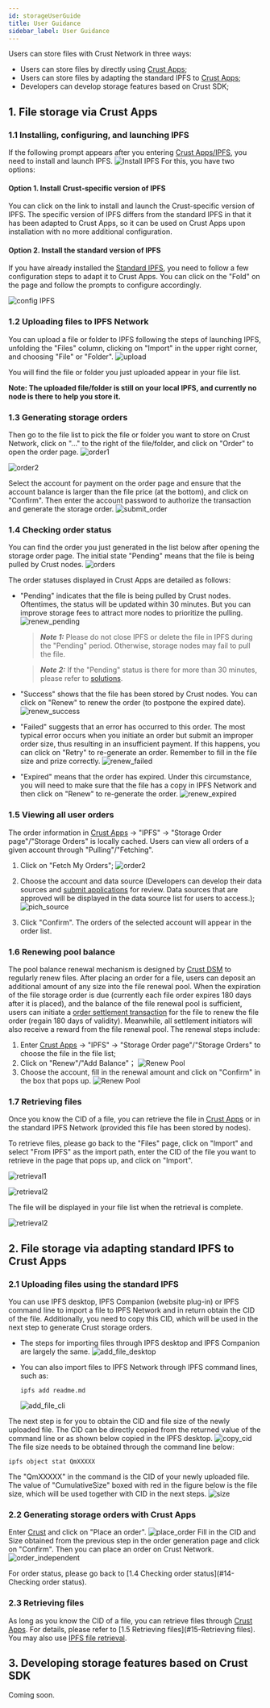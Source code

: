 ```yaml
---
id: storageUserGuide
title: User Guidance
sidebar_label: User Guidance
---
```


Users can store files with Crust Network in three ways:
* Users can store files by directly using [Crust Apps](https://apps.crust.network/#/storage);
* Users can store files by adapting the standard IPFS to [Crust Apps](https://apps.crust.network/#/storage);
* Developers can develop storage features based on Crust SDK;

## 1. File storage via Crust Apps

### 1.1 Installing, configuring, and launching IPFS
If the following prompt appears after you entering [Crust Apps/IPFS](https://apps.crust.network/#/storage), you need to install and launch IPFS.
![Install IPFS](https://crust-data.oss-cn-shanghai.aliyuncs.com/wiki/storage/installIPFS)
For this, you have two options:

#### Option 1. Install Crust-specific version of IPFS
You can click on the link to install and launch the Crust-specific version of IPFS. The specific version of IPFS differs from the standard IPFS in that it has been adapted to Crust Apps, so it can be used on Crust Apps upon installation with no more additional configuration.

#### Option 2. Install the standard version of IPFS
If you have already installed the [Standard IPFS](https://ipfs.io/#install), you need to follow a few configuration steps to adapt it to Crust Apps.
You can click on the "Fold" on the page and follow the prompts to configure accordingly.

![config IPFS](https://crust-data.oss-cn-shanghai.aliyuncs.com/wiki/storage/configIPFS.png)

### 1.2 Uploading files to IPFS Network

You can upload a file or folder to IPFS following the steps of launching IPFS, unfolding the "Files" column, clicking on "Import" in the upper right corner, and choosing "File" or "Folder".
![upload](https://crust-data.oss-cn-shanghai.aliyuncs.com/wiki/storage/upload.png)

You will find the file or folder you just uploaded appear in your file list.

**Note: The uploaded file/folder is still on your local IPFS, and currently no node is there to help you store it.**

### 1.3 Generating storage orders
Then go to the file list to pick the file or folder you want to store on Crust Network, click on "..." to the right of the file/folder, and click on "Order" to open the order page.
![order1](https://crust-data.oss-cn-shanghai.aliyuncs.com/wiki/storage/order_1.png)

![order2](https://crust-data.oss-cn-shanghai.aliyuncs.com/wiki/storage/order_2.png)

Select the account for payment on the order page and ensure that the account balance is larger than the file price (at the bottom), and click on "Confirm".
Then enter the account password to authorize the transaction and generate the storage order.
![submit_order](https://crust-data.oss-cn-shanghai.aliyuncs.com/wiki/storage/submit_order.png)

### 1.4 Checking order status

You can find the order you just generated in the list below after opening the storage order page. The initial state "Pending" means that the file is being pulled by Crust nodes.
![orders](https://crust-data.oss-cn-shanghai.aliyuncs.com/wiki/storage/orders.png)

The order statuses displayed in Crust Apps are detailed as follows:

* "Pending" indicates that the file is being pulled by Crust nodes. Oftentimes, the status will be updated within 30 minutes. But you can improve storage fees to attract more nodes to prioritize the pulling.
![renew_pending](https://crust-data.oss-cn-shanghai.aliyuncs.com/wiki/storage/renew_pending.png)

    > **_Note 1:_** Please do not close IPFS or delete the file in IPFS during the "Pending" period. Otherwise, storage nodes may fail to pull the file.

    > **_Note 2:_** If the "Pending" status is there for more than 30 minutes, please refer to [solutions]().

* "Success" shows that the file has been stored by Crust nodes. You can click on "Renew" to renew the order (to postpone the expired date).
![renew_success](https://crust-data.oss-cn-shanghai.aliyuncs.com/wiki/storage/renew_success.png)

* "Failed" suggests that an error has occurred to this order. The most typical error occurs when you initiate an order but submit an improper order size, thus resulting in an insufficient payment. If this happens, you can click on "Retry" to re-generate an order. Remember to fill in the file size and prize correctly.
![renew_failed](https://crust-data.oss-cn-shanghai.aliyuncs.com/wiki/storage/renew_failed.png)

* "Expired" means that the order has expired. Under this circumstance, you will need to make sure that the file has a copy in IPFS Network and then click on "Renew" to re-generate the order.
![renew_expired](https://crust-data.oss-cn-shanghai.aliyuncs.com/wiki/storage/renew_expired.png)

### 1.5 Viewing all user orders
The order information in [Crust Apps](https://apps.crust.network/#/storage) -> "IPFS" -> "Storage Order page"/"Storage Orders" is locally cached. Users can view all orders of a given account through "Pulling"/"Fetching".
1. Click on "Fetch My Orders";
   ![order2](https://crust-data.oss-cn-shanghai.aliyuncs.com/wiki/storage/fetch1.png)

2. Choose the account and data source (Developers can develop their data sources and [submit applications](https://github.com/crustio/crust-apps/issues/new) for review. Data sources that are approved will be displayed in the data source list for users to access.);
   ![pich_source](https://crust-data.oss-cn-shanghai.aliyuncs.com/wiki/storage/pick_source1.png)

3. Click "Confirm". The orders of the selected account will appear in the order list.

   

### 1.6  Renewing pool balance
The pool balance renewal mechanism is designed by [Crust DSM](DSM.md) to regularly renew files. After placing an order for a file, users can deposit an additional amount of any size into the file renewal pool. When the expiration of the file storage order is due (currently each file order expires 180 days after it is placed), and the balance of the file renewal pool is sufficient, users can initiate a [order settlement transaction](orderSettlement.md) for the file to renew the file order (regain 180 days of validity). Meanwhile, all settlement initiators will also receive a reward from the file renewal pool. The renewal steps include:
   1. Enter [Crust Apps](https://apps.crust.network/#/storage) -> "IPFS" -> "Storage Order page"/"Storage Orders" to choose the file in the file list;
   2. Click on "Renew"/"Add Balance"；
    ![Renew Pool](https://crust-data.oss-cn-shanghai.aliyuncs.com/wiki/storage/renew_pool1.png)
   3. Choose the account, fill in the renewal amount and click on "Confirm" in the box that pops up.
![Renew Pool](https://crust-data.oss-cn-shanghai.aliyuncs.com/wiki/storage/add_balance1.png)

### 1.7 Retrieving files
Once you know the CID of a file, you can retrieve the file in [Crust Apps](https://apps.crust.network/#/storage/files) or in the standard IPFS Network (provided this file has been stored by nodes).

To retrieve files, please go back to the "Files" page, click on "Import" and select "From IPFS" as the import path, enter the CID of the file you want to retrieve in the page that pops up, and click on "Import".

![retrieval1](https://crust-data.oss-cn-shanghai.aliyuncs.com/wiki/storage/retrieval1.png)

![retrieval2](https://crust-data.oss-cn-shanghai.aliyuncs.com/wiki/storage/retrieval2.png)

The file will be displayed in your file list when the retrieval is complete.

![retrieval2](https://crust-data.oss-cn-shanghai.aliyuncs.com/wiki/storage/retrieved.png)

## 2. File storage via adapting standard IPFS to Crust Apps 
### 2.1 Uploading files using the standard IPFS
You can use IPFS desktop, IPFS Companion (website plug-in) or IPFS command line to import a file to IPFS Network and in return obtain the CID of the file. Additionally, you need to copy this CID, which will be used in the next step to generate Crust storage orders.

* The steps for importing files through IPFS desktop and IPFS Companion are largely the same.
    ![add_file_desktop](https://crust-data.oss-cn-shanghai.aliyuncs.com/wiki/storage/add_file1.png)

* You can also import files to IPFS Network through IPFS command lines, such as:
    ```shell
    ipfs add readme.md
    ```
    ![add_file_cli](https://crust-data.oss-cn-shanghai.aliyuncs.com/wiki/storage/add_file2.png)

The next step is for you to obtain the CID and file size of the newly uploaded file. The CID can be directly copied from the returned value of the command line or as shown below copied in the IPFS desktop.
    ![copy_cid](https://crust-data.oss-cn-shanghai.aliyuncs.com/wiki/storage/copy_cid.png)
The file size needs to be obtained through the command line below:

```shell
ipfs object stat QmXXXXX
```
The "QmXXXXX" in the command is the CID of your newly uploaded file. The value of "CumulativeSize" boxed with red in the figure below is the file size, which will be used together with CID in the next steps.
    ![size](https://crust-data.oss-cn-shanghai.aliyuncs.com/wiki/storage/size.png)



### 2.2 Generating storage orders with Crust Apps
Enter [Crust](https://apps.crust.network/#/storage/market) and click on "Place an order".
    ![place_order](https://crust-data.oss-cn-shanghai.aliyuncs.com/wiki/storage/place_order.png)
Fill in the CID and Size obtained from the previous step in the order generation page and click on "Confirm". Then you can place an order on Crust Network.
    ![order_independent](https://crust-data.oss-cn-shanghai.aliyuncs.com/wiki/storage/order_independent.png)

For order status, please go back to [1.4 Checking order status](#14-Checking order status). 

### 2.3 Retrieving files
As long as you know the CID of a file, you can retrieve files through [Crust Apps](https://apps.crust.network/#/storage/files). For details, please refer to [1.5 Retrieving files](#15-Retrieving files). You may also use [IPFS file retrieval](https://dweb-primer.ipfs.io/avenues-for-access/retrieve-from-peer).

## 3. Developing storage features based on Crust SDK
Coming soon.
